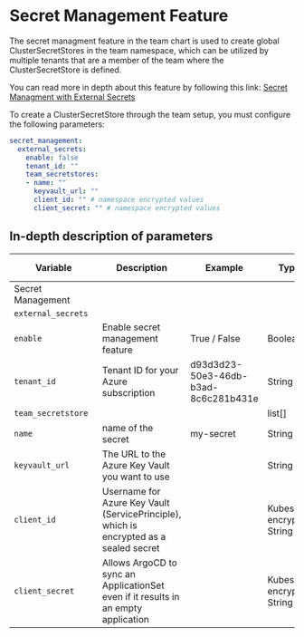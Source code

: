 # Secret Management Feature

The secret managment feature in the team chart is used to create global ClusterSecretStores in the team namespace, which can be utilized by multiple tenants that are a member of the team where the ClusterSecretStore is defined.

You can read more in depth about this feature by following this link: [Secret Managment with External Secrets](../../OpenShift%20Tenants/Tenant%20features/external-secrets.md)

To create a ClusterSecretStore through the team setup, you must configure the following parameters:

```yaml
secret_management:
  external_secrets:
    enable: false
    tenant_id: ""
    team_secretstores: 
    - name: ""
      keyvault_url: ""
      client_id: "" # namespace encrypted values
      client_secret: "" # namespace encrypted values
```

## In-depth description of parameters

| <div style="width:140px">**Variable**</div>         | **Description**                                                                                                     | **Example**                                | **Type**                  | **Default Value**  |
|----------------------|---------------------------------------------------------------------------------------------------------------------|--------------------------------------------|---------------------------|------------|
| Secret Management              |                                                                                                                     |                                            |                           |
`external_secrets`              |                                                                                                                     |                                            |                           |
| `enable`            | 	Enable secret management feature                               | True / False  | Boolean                    | false |
| `tenant_id`            | Tenant ID for your Azure subscription                                        | d93d3d23-50e3-46db-b3ad-8c6c281b431e | String                    | "" |
`team_secretstore`              |                                                                                                                     |                                            |          list[]                 |
| `name`            | name of the secret                               | my-secret | String                    | "" |
| `keyvault_url`            | The URL to the Azure Key Vault you want to use                               |  | String                    | "" |
| `client_id`            | Username for Azure Key Vault (ServicePrinciple), which is encrypted as a sealed secret                               |           | Kubeseal encrypted String                    | "" |
| `client_secret`            | Allows ArgoCD to sync an ApplicationSet even if it results in an empty application                               |           | Kubeseal encrypted String                    | "" |